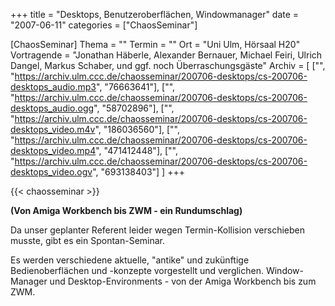 +++
title = "Desktops, Benutzeroberflächen, Windowmanager"
date = "2007-06-11"
categories = ["ChaosSeminar"]

[ChaosSeminar]
Thema = ""
Termin = ""
Ort = "Uni Ulm, Hörsaal H20"
Vortragende = "Jonathan Häberle, Alexander Bernauer, Michael Feiri, Ulrich Dangel, Markus Schaber, und ggf. noch Überraschungsgäste"
Archiv = [
	["", "https://archiv.ulm.ccc.de/chaosseminar/200706-desktops/cs-200706-desktops_audio.mp3", "76663641"],
	["", "https://archiv.ulm.ccc.de/chaosseminar/200706-desktops/cs-200706-desktops_audio.ogg", "58702896"],
	["", "https://archiv.ulm.ccc.de/chaosseminar/200706-desktops/cs-200706-desktops_video.m4v", "186036560"],
	["", "https://archiv.ulm.ccc.de/chaosseminar/200706-desktops/cs-200706-desktops_video.mp4", "471412448"],
	["", "https://archiv.ulm.ccc.de/chaosseminar/200706-desktops/cs-200706-desktops_video.ogv", "693138403"]
	]
+++

{{< chaosseminar >}}

**(Von Amiga Workbench bis ZWM - ein Rundumschlag)**

Da unser geplanter Referent leider wegen Termin-Kollision verschieben musste, gibt es ein Spontan-Seminar.

Es werden verschiedene aktuelle, "antike" und zukünftige Bedienoberflächen und -konzepte vorgestellt und verglichen. Window-Manager und Desktop-Environments - von der Amiga Workbench bis zum ZWM.

